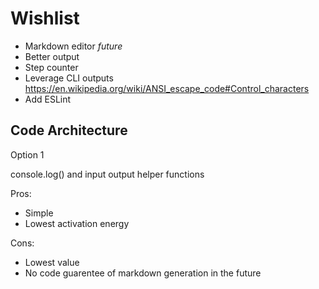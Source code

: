 # Wishlist

- Markdown editor _future_
- Better output
- Step counter
- Leverage CLI outputs
  https://en.wikipedia.org/wiki/ANSI_escape_code#Control_characters
- Add ESLint

## Code Architecture

Option 1

console.log()
and input output helper functions

Pros:

- Simple
- Lowest activation energy

Cons:

- Lowest value
- No code guarentee of markdown generation in the future
